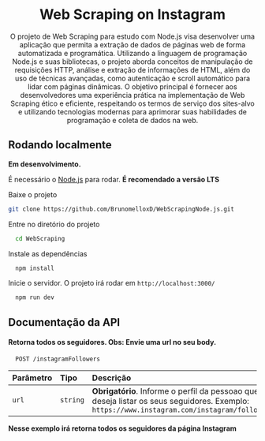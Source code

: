 <h1 align="center">Web Scraping on Instagram</h1>

<p align="center">
O projeto de Web Scraping para estudo com Node.js visa desenvolver uma aplicação que permita a extração de dados de páginas web de forma automatizada e programática. Utilizando a linguagem de programação Node.js e suas bibliotecas, o projeto aborda conceitos de manipulação de requisições HTTP, análise e extração de informações de HTML, além do uso de técnicas avançadas, como autenticação e scroll automático para lidar com páginas dinâmicas. O objetivo principal é fornecer aos desenvolvedores uma experiência prática na implementação de Web Scraping ético e eficiente, respeitando os termos de serviço dos sites-alvo e utilizando tecnologias modernas para aprimorar suas habilidades de programação e coleta de dados na web.
</p>

## Rodando localmente

**Em desenvolvimento.**

É necessário o [Node.js](https://nodejs.org/it/download) para rodar. **É recomendado a versão LTS**

Baixe o projeto

```bash
git clone https://github.com/BrunomelloxD/WebScrapingNode.js.git
```

Entre no diretório do projeto

```bash
  cd WebScraping
```

Instale as dependências

```bash
  npm install
```

Inicie o servidor. O projeto irá rodar em `http://localhost:3000/`

```bash
  npm run dev
```

## Documentação da API

#### Retorna todos os seguidores. Obs: Envie uma url no seu body.

```http
  POST /instagramFollowers
```

| Parâmetro | Tipo     | Descrição                                                                                                                                    |
| :-------- | :------- | :------------------------------------------------------------------------------------------------------------------------------------------- |
| `url`     | `string` | **Obrigatório**. Informe o perfil da pessoao que deseja listar os seus seguidores. Exemplo: `https://www.instagram.com/instagram/followers/` |

**Nesse exemplo irá retorna todos os seguidores da página Instagram**
